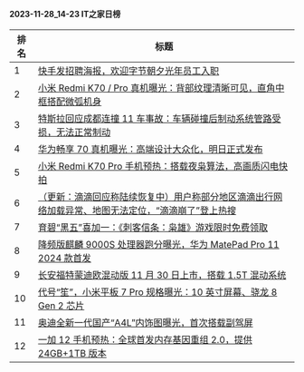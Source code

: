 #### 2023-11-28_14-23  IT之家日榜

| 排名 | 标题|
| --- | ---|
| 1 | [快手发招聘海报，欢迎字节朝夕光年员工入职](https://www.ithome.com/0/735/341.htm) |
| 2 | [小米 Redmi K70 / Pro 真机曝光：背部纹理清晰可见，直角中框搭配微弧机身](https://www.ithome.com/0/735/389.htm) |
| 3 | [特斯拉回应成都连撞 11 车事故：车辆碰撞后制动系统管路受损，无法正常制动](https://www.ithome.com/0/735/371.htm) |
| 4 | [华为畅享 70 真机曝光：高端设计大众化，明日正式发布](https://www.ithome.com/0/735/394.htm) |
| 5 | [小米 Redmi K70 Pro 手机预热：搭载夜枭算法，高画质闪电快拍](https://www.ithome.com/0/735/311.htm) |
| 6 | [（更新：滴滴回应称陆续恢复中）用户称部分地区滴滴出行网络加载异常、地图无法定位，“滴滴崩了”登上热搜](https://www.ithome.com/0/735/397.htm) |
| 7 | [育碧“黑五”喜加一：《刺客信条：枭雄》游戏限时免费领取](https://www.ithome.com/0/735/392.htm) |
| 8 | [降频版麒麟 9000S 处理器跑分曝光，华为 MatePad Pro 11 2024 款首发](https://www.ithome.com/0/735/455.htm) |
| 9 | [长安福特蒙迪欧混动版 11 月 30 日上市，搭载 1.5T 混动系统](https://www.ithome.com/0/735/284.htm) |
| 10 | [代号“笙”，小米平板 7 Pro 规格曝光：10 英寸屏幕、骁龙 8 Gen 2 芯片](https://www.ithome.com/0/735/477.htm) |
| 11 | [奥迪全新一代国产“A4L”内饰图曝光，首次搭载副驾屏](https://www.ithome.com/0/735/305.htm) |
| 12 | [一加 12 手机预热：全球首发内存基因重组 2.0，提供 24GB+1TB 版本](https://www.ithome.com/0/735/304.htm) |
